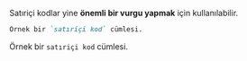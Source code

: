 Satıriçi kodlar yine **önemli bir vurgu yapmak** için kullanılabilir.

```md
Örnek bir `satıriçi kod` cümlesi.
```

Örnek bir `satıriçi kod` cümlesi.